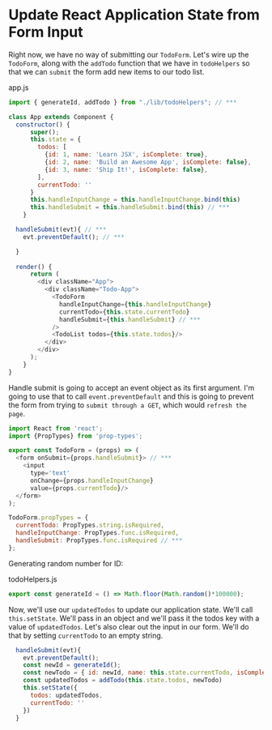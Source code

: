 # Update React Application State from Form Input
Right now, we have no way of submitting our `TodoForm`. Let's wire up the `TodoForm`, along with the `addTodo` function that we have in `todoHelpers` so that we can `submit` the form add new items to our todo list.

app.js
```javascript
import { generateId, addTodo } from "./lib/todoHelpers"; // ***

class App extends Component {
  constructor() {
      super();
      this.state = {
        todos: [
          {id: 1, name: 'Learn JSX', isComplete: true},
          {id: 2, name: 'Build an Awesome App', isComplete: false},
          {id: 3, name: 'Ship It!', isComplete: false},
        ],
        currentTodo: ''
      }
      this.handleInputChange = this.handleInputChange.bind(this)
      this.handleSubmit = this.handleSubmit.bind(this) // ***
    }

  handleSubmit(evt){ // ***
    evt.preventDefault(); // ***

  }
  
  render() {
      return (
        <div className="App">
          <div className="Todo-App">
            <TodoForm
              handleInputChange={this.handleInputChange}
              currentTodo={this.state.currentTodo}
              handleSubmit={this.handleSubmit} // ***
            />
            <TodoList todos={this.state.todos}/>
          </div>
        </div>
      );
    }
}
```

Handle submit is going to accept an event object as its first argument. I'm going to use that to call `event.preventDefault` and this is going to prevent the form from trying to `submit through a GET`, which would `refresh the page`. 

```javascript
import React from 'react';
import {PropTypes} from 'prop-types';

export const TodoForm = (props) => (
  <form onSubmit={props.handleSubmit}> // ***
    <input
      type='text'
      onChange={props.handleInputChange}
      value={props.currentTodo}/>
  </form>
);

TodoForm.propTypes = {
  currentTodo: PropTypes.string.isRequired,
  handleInputChange: PropTypes.func.isRequired,
  handleSubmit: PropTypes.func.isRequired // ***
};
```

Generating random number for ID: 

todoHelpers.js
```javascript
export const generateId = () => Math.floor(Math.random()*100000);
```
Now, we'll use our `updatedTodos` to update our application state. We'll call `this.setState`. We'll pass in an object and we'll pass it the todos key with a value of `updatedTodos`. Let's also clear out the input in our form. We'll do that by setting `currentTodo` to an empty string.

```javascript
  handleSubmit(evt){
    evt.preventDefault();
    const newId = generateId();
    const newTodo = { id: newId, name: this.state.currentTodo, isComplete: false }
    const updatedTodos = addTodo(this.state.todos, newTodo)
    this.setState({
      todos: updatedTodos,
      currentTodo: ''
    })
  }
```